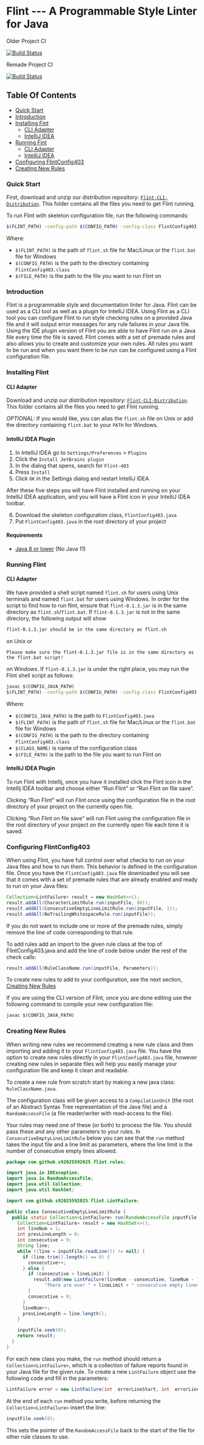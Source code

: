# Flint --- A  Programmable Style Linter for Java

Older Project CI

[![Build Status](https://travis-ci.com/s92025592025/CSE403-Wi19-Flint.svg?branch=master)](https://travis-ci.com/s92025592025/CSE403-Wi19-Flint)

Remade Project CI

[![Build Status](https://travis-ci.com/s92025592025/checkstyle-idea.svg?branch=master)](https://travis-ci.com/s92025592025/checkstyle-idea)

## Table Of Contents

* [Quick Start](#quick-start)
* [Introduction](#introduction)
* [Installing Fint](#installing-flint)
  * [CLI Adapter](#cli-adapter)
  * [IntelliJ IDEA](#intellij-idea-plugin)
* [Running Fint](#running-flint)
  * [CLI Adapter](#cli-adapter)
  * [IntelliJ IDEA](#intellij-idea-plugin)
* [Configuring FlintConfig403](#configuring-flintconfig403)
* [Creating New Rules](#creating-new-rules)

### Quick Start

First, download and unzip our distribution repository: [`Flint-CLI-Distribution`](https://github.com/elliottdebruin/Flint-CLI-Distribution/archive/master.zip). This folder contains all the files you need to get Flint running.

To run Flint with skeleton configuration file, run the following commands:
```bash
$(FLINT_PATH) -config-path $(CONFIG_PATH) -config-class FlintConfig403 -file-path $(FILE_PATH)
```
Where:
* `$(FLINT_PATH)` is the path of `flint.sh` file for Mac/Linux or the `flint.bat` file for Windows
* `$(CONFIG_PATH)` is the path to the directory containing `FlintConfig403.class`  
* `$(FILE_PATH)` is the path to the file you want to run Flint on

### Introduction

Flint is a programmable style and documentation linter for Java. Flint can be used as a CLI tool as well as a plugin for IntelliJ IDEA. Using Flint as a CLI tool you can configure Flint to run style checking rules on a provided Java file and it will output error messages for any rule failures in your Java file. Using the IDE plugin version of Flint you are able to have Flint run on a Java file every time the file is saved. Flint comes with a set of premade rules and also allows you to create and customize your own rules. All rules you want to be run and when you want them to be run can be configured using a Flint configuration file.
### Installing Flint

#### CLI Adapter

Download and unzip our distribution repository:  [`Flint-CLI-Distribution`](https://github.com/elliottdebruin/Flint-CLI-Distribution/archive/master.zip). This folder contains all the files you need to get Flint running.

*OPTIONAL:*
If you would like, you can alias the `flint.sh` file on Unix or add the directory containing `flint.bat` to your `PATH` for Windows.

#### IntelliJ IDEA Plugin
1. In IntelliJ IDEA go to `Settings/Preferences` > `Plugins`
2. Click the `Install JetBrains plugin`
3. In the dialog that opens, search for `Flint-403`
4. Press `Install`
5. Click `OK` in the Settings dialog and restart IntelliJ IDEA

After these five steps you will have Flint installed and running on your IntelliJ IDEA application, and you will have a Flint icon in your IntelliJ IDEA toolbar.

6. Download the skeleton configuration class, `FlintConfig403.java`
7. Put `FlintConfig403.java` in the root directory of your project

#### Requirements
* [Java 8 or lower](http://www.oracle.com/technetwork/java/javase/downloads/jdk8-downloads-2133151.html) (No Java 11)

### Running Flint

#### CLI Adapter

We have provided a shell script named `flint.sh` for users using Unix terminals and named `flint.bat` for users using Windows. In order for the script to find how to run flint, ensure that `flint-0.1.3.jar` is in the same directory as `flint.sh`/`flint.bat`. If `flint-0.1.3.jar` is not in the same directory, the following output will show
```bash
flint-0.1.3.jar should be in the same directory as flint.sh
```
on Unix or
```
Please make sure the flint-0.1.3.jar file is in the same directory as the flint.bat script!
```
on Windows.
If `flint-0.1.3.jar` is under the right place, you may run the Flint shell script as follows:
```bash
javac $(CONFIG_JAVA_PATH)
$(FLINT_PATH) -config-path $(CONFIG_PATH) -config-class FlintConfig403 -file-path $(FILE_PATH)
```
Where:
* `$(CONFIG_JAVA_PATH)` is the path to `FlintConfig403.java`
* `$(FLINT_PATH)` is the path of `flint.sh` file for Mac/Linux or the `flint.bat` file for Windows
* `$(CONFIG_PATH)` is the path to the directory containing `FlintConfig403.class`
* `$(CLASS_NAME)` is name of the configuration class
* `$(FILE_PATH)` is the path to the file you want to run Flint on

#### IntelliJ IDEA Plugin

To run Flint with Intellij, once you have it installed click the Flint icon in the Intellij IDEA toolbar and choose either “Run Flint” or “Run Flint on file save”.

Clicking “Run Flint” will run Flint once using the configuration file in the root directory of your project on the currently open file.

Clicking “Run Flint on file save” will run Flint using the configuration file in the root directory of your project on the currently open file each time it is saved.


### Configuring FlintConfig403
When using Flint, you have full control over what checks to run on your Java files and how to run them. This behavior is defined in the configuration file. Once you have the `FlintConfig403.java` file downloaded you will see that it comes with a set of premade rules that are already enabled and ready to run on your Java files:

```java
Collection<LintFailure> result = new HashSet<>();
result.addAll(CharacterLimitRule.run(inputFile, 80));
result.addAll(ConsecutiveEmptyLineLimitRule.run(inputFile, 1));
result.addAll(NoTrailingWhitespaceRule.run(inputFile));
```

If you do not want to include one or more of the premade rules, simply remove the line of code corresponding to that rule.

To add rules add an import to the given rule class at the top of FlintConfig403.java and add the line of code below under the rest of the check calls:
```java
result.addAll(RuleClassName.run(inputFile, Parameters));
```

To create new rules to add to your configuration, see the next section, [Creating New Rules](#creating-new-rules)

If you are using the CLI version of Flint, once you are done editing use the following command to compile your new configuration file:
```bash
javac $(CONFIG_JAVA_PATH)
```

### Creating New Rules

When writing new rules we recommend creating a new rule class and then importing and adding it to your `FlintConfig403.java` file. You have the option to create new rules directly in your `FlintConfig403.java` file, however creating new rules in separate files will help you easily manage your configuration file and keep it clean and readable.

To create a new rule from scratch start by making a new java class: `RuleClassName.java`.

The configuration class will be given access to a `CompilationUnit` (the root of an Abstract Syntax Tree representation of the Java file) and a `RandomAccessFile` (a file reader/writer with read-access to the file).

Your rules may need one of these (or both) to process the file. You should pass these and any other parameters to your rules. In `ConsecutiveEmptyLineLimitRule` below you can see that the `run` method takes the input file and a line limit as parameters, where the line limit is the number of consecutive empty lines allowed.

```java
package com.github.s92025592025.flint.rules;

import java.io.IOException;
import java.io.RandomAccessFile;
import java.util.Collection;
import java.util.HashSet;

import com.github.s92025592025.flint.LintFailure;

public class ConsecutiveEmptyLineLimitRule {
  public static Collection<LintFailure> run(RandomAccessFile inputFile, int lineLimit) throws IOException {
    Collection<LintFailure> result = new HashSet<>();
    int lineNum = 1;
    int prevLineLength = 0;
    int consecutive = 0;
    String line;
    while ((line = inputFile.readLine()) != null) {
      if (line.trim().length() == 0) {
        consecutive++;
      } else {
        if (consecutive > lineLimit) {
          result.add(new LintFailure(lineNum - consecutive, lineNum - 1, 1, prevLineLength + 1,
              "There are over " + lineLimit + " consecutive empty lines."));
        }
        consecutive = 0;
      }
      lineNum++;
      prevLineLength = line.length();
    }

    inputFile.seek(0);
    return result;
  }
}
```

For each new class you make, the `run` method should return a `Collection<LintFailure>`, which is a collection of failure reports found in your Java file for the given rule. To create a new `LintFailure` object use the following code and fill in the parameters:

```java
LintFailure error = new LintFailure(int  errorLineStart, int  errorLineEnd, int  errorColStart, int  errorColEnd, String errorMessage);
```

At the end of each `run` method you write, before returning the `Collection<LintFailure>` insert the line:

```java
inputFile.seek(0);
```

This sets the pointer of the `RandomAccessFile` back to the start of the file for other rule classes to use.
<!--stackedit_data:
eyJoaXN0b3J5IjpbODk2MDcwNjI0LC0yMDQxNzM3MzQ1LDEzMD
MwNzkxMzIsLTE4MTgzNDM4NTMsMTE1NzkwNzE5NCwtMTY0NjIw
NDM0NCwtMTYxMDY2MzI4MSwtOTQwNDI5NzAsLTE2NTg0NTk3NT
YsMTY0MDQxNjg3MiwtMTc2ODA4NzIwMSwtNjYxNDU4OTIsLTE5
MjI0MjY2MjksMjc3MTM3NzkwLDE0Mzg0MDc5NDEsLTk2NDk5MD
Y3NCwtMTU0Mzc3MTc2NiwtMTQwNTE0MTQ2LC0xNzgyOTQ2ODQw
LC05MDg4NDc4NDldfQ==
-->
